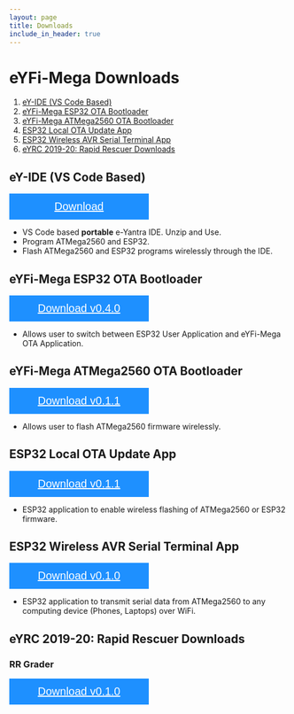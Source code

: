 ```yaml
---
layout: page
title: Downloads
include_in_header: true
---
```


<head>
<meta name="viewport" content="width=device-width, initial-scale=1">
<!-- Add icon library -->
<link rel="stylesheet" href="https://cdnjs.cloudflare.com/ajax/libs/font-awesome/4.7.0/css/font-awesome.min.css">
<style>
.btn {
  background-color: DodgerBlue;
  border: none;
  color: white;
  padding: 12px 30px;
  cursor: pointer;
  font-size: 20px;
  width: 50%;
}

/* Darker background on mouse-over */
.btn:hover {
  background-color: RoyalBlue;
}
</style>
</head>

<!-- <button class="btn"><i class="fa fa-download"></i> <a href="https://www.google.com" target="_self" style="color: #ffffff">Download</a></button> -->

# eYFi-Mega Downloads

 <ol type="1">
  <li><a href="#ey-ide" target="_self">eY-IDE (VS Code Based)</a></li>
  <li><a href="#esp32-boot" target="_self">eYFi-Mega ESP32 OTA Bootloader</a></li>
  <li><a href="#atmega2560-boot" target="_self">eYFi-Mega ATMega2560 OTA Bootloader</a></li>
  <li><a href="#ota-app" target="_self">ESP32 Local OTA Update App</a></li>
  <li><a href="#wireless-tx-app" target="_self">ESP32 Wireless AVR Serial Terminal App</a></li>
  <li><a href="#rr-apps" target="_self">eYRC 2019-20: Rapid Rescuer Downloads</a></li>
</ol> 


## eY-IDE (VS Code Based) <a name="ey-ide"></a>
<button class="btn"><i class="fa fa-download"></i> <a href="https://www.google.com" target="_self" style="color: #ffffff">Download</a></button>
* VS Code based **portable** e-Yantra IDE. Unzip and Use.
* Program ATMega2560 and ESP32.
* Flash ATMega2560 and ESP32 programs wirelessly through the IDE.

## eYFi-Mega ESP32 OTA Bootloader <a name="ota-app"></a>
<button class="btn"><i class="fa fa-download"></i> <a href="https://github.com/eyantra/eyfi-mega-esp32-bootloader-releases/raw/master/esp32-bootloader.bin" target="_self" style="color: #ffffff">Download v0.4.0</a></button>
* Allows user to switch between ESP32 User Application and eYFi-Mega OTA Application.

## eYFi-Mega ATMega2560 OTA Bootloader <a name="ota-app"></a>
<button class="btn"><i class="fa fa-download"></i> <a href="https://github.com/eyantra/eyfi-mega-atmega2560-bootloader-releases/archive/master.zip" target="_self" style="color: #ffffff">Download v0.1.1</a></button>
* Allows user to flash ATMega2560 firmware wirelessly.

## ESP32 Local OTA Update App <a name="ota-app"></a>
<button class="btn"><i class="fa fa-download"></i> <a href="https://github.com/eyantra/eyfi-mega-ota-app-releases/raw/master/eyfi-mega-ota-app.bin" target="_self" style="color: #ffffff">Download v0.1.1</a></button>
* ESP32 application to enable wireless flashing of ATMega2560 or ESP32 firmware.

## ESP32 Wireless AVR Serial Terminal App <a name="wireless-tx-app"></a>
<button class="btn"><i class="fa fa-download"></i> <a href="https://github.com/eyantra/eyfi-mega-wireless-tx-releases/raw/master/eyfi-mega-wireless-terminal.bin" target="_self" style="color: #ffffff">Download v0.1.0</a></button>
* ESP32 application to transmit serial data from ATMega2560 to any computing device (Phones, Laptops) over WiFi.

## eYRC 2019-20: Rapid Rescuer Downloads <a name="rr-apps"></a>
### RR Grader
<button class="btn"><i class="fa fa-download"></i> <a href="https://github.com/eyantra/eyrc-2019-20-rr-releases/raw/master/rr-grader.zip" target="_self" style="color: #ffffff">Download v0.1.0</a></button>

<br>
